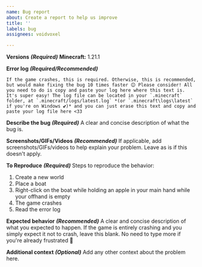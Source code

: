 ```yaml
---
name: Bug report
about: Create a report to help us improve
title: ''
labels: bug
assignees: voidvoxel

---
```


**Versions** ***(Required)***
**Minecraft:** 1.21.1

**Error log** ***(Required/Recommended)***
```
If the game crashes, this is required. Otherwise, this is recommended, but would make fixing the bug 10 times faster 😊 Please consider! All you need to do is copy and paste your log here where this text is. It's super easy! The log file can be located in your `.minecraft` folder, at `.minecraft/logs/latest.log` *(or `.minecraft\logs\latest` if you're on Windows 💕)* and you can just erase this text and copy and paste your log file here <33
```

**Describe the bug** ***(Required)***
A clear and concise description of what the bug is.

**Screenshots/GIFs/Videos** ***(Recommended)***
If applicable, add screenshots/GIFs/videos to help explain your problem. Leave as is if this doesn't apply.

**To Reproduce** ***(Required)***
Steps to reproduce the behavior:
1. Create a new world
2. Place a boat
3. Right-click on the boat while holding an apple in your main hand while your offhand is empty
4. The game crashes
5. Read the error log

**Expected behavior** ***(Recommended)***
A clear and concise description of what you expected to happen. If the game is entirely crashing and you simply expect it not to crash, leave this blank. No need to type more if you're already frustrated 💝

**Additional context** ***(Optional)***
Add any other context about the problem here.
